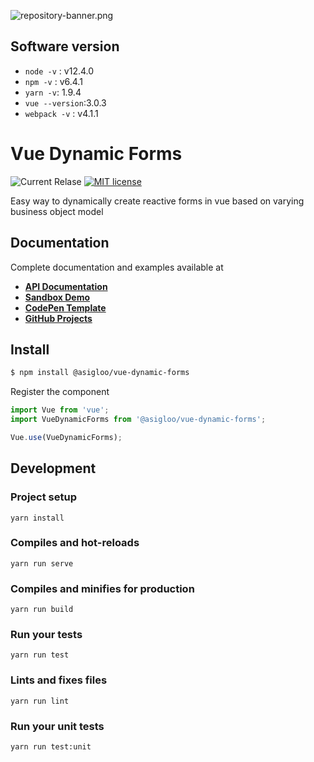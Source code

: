 ![repository-banner.png](https://res.cloudinary.com/alvarosaburido/image/upload/v1564929632/as-readme-banner_tqdgrx.png)

## Software version

- `node -v` : v12.4.0
- `npm -v` : v6.4.1
- `yarn -v`: 1.9.4
- `vue --version`:3.0.3
- `webpack -v` : v4.1.1

# Vue Dynamic Forms

![Current Relase](https://img.shields.io/github/package-json/v/alvarosaburido/vue-dynamic-forms) [![MIT license](http://img.shields.io/badge/license-MIT-brightgreen.svg)](http://opensource.org/licenses/MIT)

Easy way to dynamically create reactive forms in vue based on varying business object model

## Documentation

Complete documentation and examples available at

- **[API Documentation]()**
- **[Sandbox Demo]()**
- **[CodePen Template]()**
- **[GitHub Projects]()**

## Install

```bash
$ npm install @asigloo/vue-dynamic-forms
```

Register the component

```js
import Vue from 'vue';
import VueDynamicForms from '@asigloo/vue-dynamic-forms';

Vue.use(VueDynamicForms);
```

## Development

### Project setup

```
yarn install
```

### Compiles and hot-reloads

```
yarn run serve
```

### Compiles and minifies for production

```
yarn run build
```

### Run your tests

```
yarn run test
```

### Lints and fixes files

```
yarn run lint
```

### Run your unit tests

```
yarn run test:unit
```
